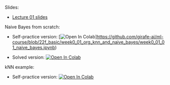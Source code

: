 Slides:
* [Lecture 01 slides](https://github.com/girafe-ai/ml-course/blob/22f_basic/week0_01_org_knn_and_naive_bayes/made_ml_f21_lect001_intro_knn_naive_bayes.pdf)


Naive Bayes from scratch:

* Self-practice version: [![Open In Colab](https://colab.research.google.com/assets/colab-badge.svg)]https://github.com/girafe-ai/ml-course/blob/22f_basic/week0_01_org_knn_and_naive_bayes/week0_01_01_naive_bayes.ipynb)

* Solved version: [![Open In Colab](https://colab.research.google.com/assets/colab-badge.svg)](https://github.com/girafe-ai/ml-course/blob/22f_basic/week0_01_org_knn_and_naive_bayes/week0_01_01_naive_bayes__completed.ipynb)

kNN example:

* Self-practice version: [![Open In Colab](https://colab.research.google.com/assets/colab-badge.svg)](https://github.com/girafe-ai/ml-course/blob/22f_basic/week0_01_org_knn_and_naive_bayes/week0_01_02_knn_practice.ipynb)
